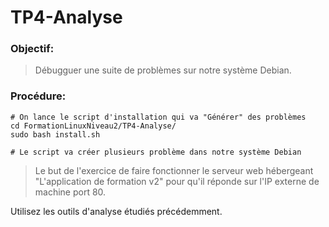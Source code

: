 # TP4-Analyse

### Objectif:

> Débugguer une suite de problèmes sur notre système Debian.

### Procédure:

```
# On lance le script d'installation qui va "Générer" des problèmes
cd FormationLinuxNiveau2/TP4-Analyse/
sudo bash install.sh

# Le script va créer plusieurs problème dans notre système Debian
```
>Le but de l'exercice de faire fonctionner le serveur web hébergeant "L'application de formation v2" pour qu'il réponde  sur l'IP externe de machine port 80. 

Utilisez les outils d'analyse étudiés précédemment. 
